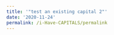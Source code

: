 ```yaml
---
title: '"test an existing capital 2"'
date: '2020-11-24'
permalink: /i-Have-CAPITALS/permalink
---
```



